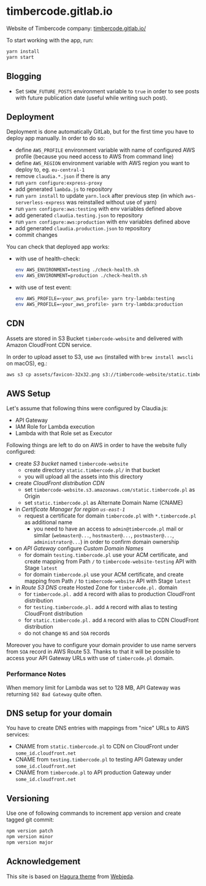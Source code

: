 # timbercode.gitlab.io

Website of Timbercode company:
 [timbercode.gitlab.io/]( http://timbercode.gitlab.io/ )

To start working with the app, run:
```bash
yarn install
yarn start
```

## Blogging

* Set `SHOW_FUTURE_POSTS` environment variable to `true` 
  in order to see posts with future publication date 
  (useful while writing such post).

## Deployment

Deployment is done automatically GitLab, but for the first time
 you have to deploy app manually. In order to do so:
* define `AWS_PROFILE` environment variable with name of configured
  AWS profile (because you need access to AWS from command line)
* define `AWS_REGION` environment variable with AWS region
  you want to deploy to, eg. `eu-central-1`
* remove `claudia.*.json` if there is any
* run `yarn configure:express-proxy`
* add generated `lambda.js` to repository
* run `yarn install` to update `yarn.lock` after previous step
  (in which `aws-serverless-express` was reinstalled without
  use of yarn)
* run `yarn configure:aws:testing` with env variables defined above
* add generated `claudia.testing.json` to repository
* run `yarn configure:aws:production` with env variables defined above
* add generated `claudia.production.json` to repository
* commit changes

You can check that deployed app works:
* with use of health-check:
    ```bash
    env AWS_ENVIRONMENT=testing ./check-health.sh
    env AWS_ENVIRONMENT=production ./check-health.sh
    ```
* with use of test event:
    ```bash
    env AWS_PROFILE=<your_aws_profile> yarn try-lambda:testing
    env AWS_PROFILE=<your_aws_profile> yarn try-lambda:production
    ```

## CDN

Assets are stored in S3 Bucket `timbercode-website` and delivered
with Amazon CloudFront CDN service.

In order to upload asset to S3, use `aws` (installed with `brew install awscli` on macOS), eg.:
```bash
aws s3 cp assets/favicon-32x32.png s3://timbercode-website/static.timbercode.pl/favicon-32x32.png --profile <profile> --region <region>
```

## AWS Setup

Let's assume that following thins were configured by Claudia.js:
* API Gateway
* IAM Role for Lambda execution
* Lambda with that Role set as Executor

Following things are left to do on AWS in order to have
the website fully configured:
* create *S3 bucket* named `timbercode-website`
    * create directory `static.timbercode.pl/` in that bucket
    * you will upload all the assets into this directory
* create *CloudFront distribution CDN*
    * set `timbercode-website.s3.amazonaws.com/static.timbercode.pl`
      as Origin
    * set `static.timbercode.pl` as Alternate Domain Name (CNAME)
* in *Certificate Manager for region `us-east-1`*
    * request a certificate for domain `timbercode.pl` with `*.timbercode.pl`
      as additional name
        * you need to have an access to `admin@timbercode.pl` mail or
          similar (`webmaster@...`, `hostmaster@...`, `postmaster@...`,
          `administrator@...`) in order to confirm domain ownership
* on *API Gateway* configure *Custom Domain Names*
    * for domain `testing.timbercode.pl` use your ACM certificate,
      and create mapping from Path `/` to `timbercode-website-testing`
      API with Stage `latest`
    * for domain `timbercode.pl` use your ACM certificate,
      and create mapping from Path `/` to `timbercode-website`
      API with Stage `latest`
* in *Route 53 DNS* create Hosted Zone for `timbercode.pl.` domain
    * for `timbercode.pl.` add `A` record with alias to production
      CloudFront distribution
    * for `testing.timbercode.pl.` add `A` record with alias to testing
      CloudFront distribution
    * for `static.timbercode.pl.` add `A` record with alias to CDN
      CloudFront distribution
    * do not change `NS` and `SOA` records
    
Moreover you have to configure your domain provider to use
name servers from `SOA` record in AWS Route 53. Thanks to that
it will be possible to access your API Gateway URLs with use of
`timbercode.pl` domain.
    
### Performance Notes

When memory limit for Lambda was set to 128 MB, API Gateway was returning
`502 Bad Gateway` quite often.
    
## DNS setup for your domain

You have to create DNS entries with mappings from "nice" URLs
to AWS services:
* CNAME from `static.timbercode.pl` to CDN on CloudFront
  under `some_id.cloudfront.net`
* CNAME from `testing.timbercode.pl` to testing API Gateway
  under `some_id.cloudfront.net`
* CNAME from `timbercode.pl` to API production Gateway 
  under `some_id.cloudfront.net`

## Versioning

Use one of following commands to increment app version and 
create tagged git commit:
```bash
npm version patch
npm version minor
npm version major
```

## Acknowledgement

This site is based on [Hagura theme]( https://github.com/sharu725/hagura )
 from [Webjeda]( https://blog.webjeda.com/ ).

